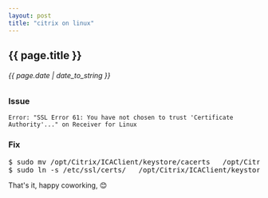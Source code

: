 ```yaml
---
layout: post
title: "citrix on linux"
---
```


## {{ page.title }}

###### {{ page.date | date_to_string }}

### Issue

    Error: "SSL Error 61: You have not chosen to trust 'Certificate Authority'..." on Receiver for Linux

### Fix

<pre class="sh_sh">
$ sudo mv /opt/Citrix/ICAClient/keystore/cacerts   /opt/Citrix/ICAClient/keystore/cacerts.bk
$ sudo ln -s /etc/ssl/certs/   /opt/Citrix/ICAClient/keystore/cacerts
</pre>

That's it, happy coworking, &#128522;
